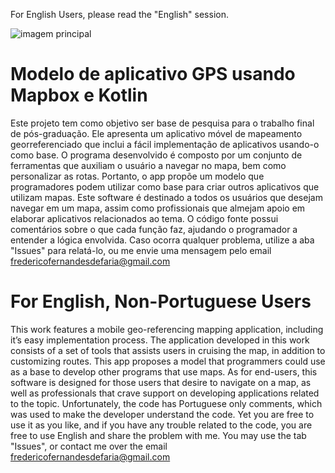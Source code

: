 For English Users, please read the "English" session.

![imagem principal](https://i.imgur.com/HrFGTDb.jpg)

# Modelo de aplicativo GPS usando Mapbox e Kotlin

Este projeto tem como objetivo ser base de pesquisa para o trabalho final de pós-graduação. Ele apresenta um aplicativo móvel de mapeamento georreferenciado que inclui a fácil implementação de aplicativos usando-o como base. O programa desenvolvido é composto por um conjunto de ferramentas que auxiliam o usuário a navegar no mapa, bem como personalizar as rotas. 
Portanto, o app propõe um modelo que programadores podem utilizar como base para criar outros aplicativos que utilizam mapas. Este software é destinado a todos os usuários que desejam navegar em um mapa, assim como profissionais que almejam apoio em elaborar aplicativos relacionados ao tema.
O código fonte possui comentários sobre o que cada função faz, ajudando o programador a entender a lógica envolvida. Caso ocorra qualquer problema, utilize a aba "Issues" para relatá-lo, ou me envie uma mensagem pelo email fredericofernandesdefaria@gmail.com

# For English, Non-Portuguese Users

This work features a mobile geo-referencing mapping application, including it’s easy implementation process. The application developed in this work consists of a set of tools that assists users in cruising the map, in addition to customizing routes. This app proposes a model that programmers could use as a base to develop other programs that use maps. As for end-users, this software is designed for those users that desire to navigate on a map, as well as professionals that crave support on developing applications related to the topic.
Unfortunately, the code has Portuguese only comments, which was used to make the developer understand the code. Yet you are free to use it as you like, and if you have any trouble related to the code, you are free to use English and share the problem with me. You may use the tab "Issues", or contact me over the email fredericofernandesdefaria@gmail.com
